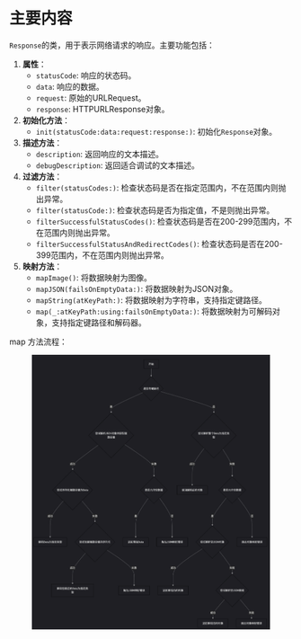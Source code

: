 # 主要内容

`Response`的类，用于表示网络请求的响应。主要功能包括：

1. **属性**：
   * `statusCode`: 响应的状态码。
   * `data`: 响应的数据。
   * `request`: 原始的URLRequest。
   * `response`: HTTPURLResponse对象。
2. **初始化方法**：
   * `init(statusCode:data:request:response:)`: 初始化`Response`对象。
3. **描述方法**：
   * `description`: 返回响应的文本描述。
   * `debugDescription`: 返回适合调试的文本描述。
4. **过滤方法**：
   * `filter(statusCodes:)`: 检查状态码是否在指定范围内，不在范围内则抛出异常。
   * `filter(statusCode:)`: 检查状态码是否为指定值，不是则抛出异常。
   * `filterSuccessfulStatusCodes()`: 检查状态码是否在200-299范围内，不在范围内则抛出异常。
   * `filterSuccessfulStatusAndRedirectCodes()`: 检查状态码是否在200-399范围内，不在范围内则抛出异常。
5. **映射方法**：
   * `mapImage()`: 将数据映射为图像。
   * `mapJSON(failsOnEmptyData:)`: 将数据映射为JSON对象。
   * `mapString(atKeyPath:)`: 将数据映射为字符串，支持指定键路径。
   * `map(_:atKeyPath:using:failsOnEmptyData:)`: 将数据映射为可解码对象，支持指定键路径和解码器。

map 方法流程：

<figure><img src="../../../../../../.gitbook/assets/image (4) (1) (1) (1) (1).png" alt=""><figcaption></figcaption></figure>

